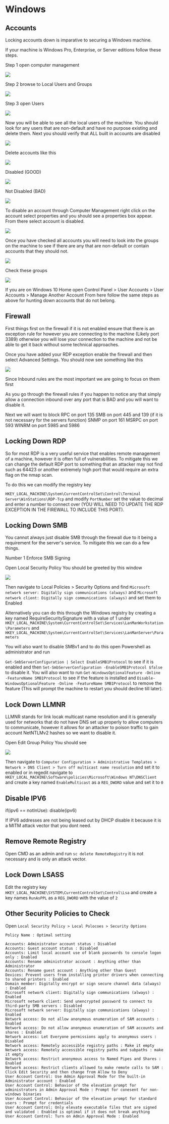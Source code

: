 # Windows

## Accounts

Locking accounts down is imparative to securing a Windows machine.

If your machine is Windows Pro, Enterprise, or Server editions follow these steps.

Step 1 open computer management

![](/assets/Windows/cm.png)

Step 2 browse to Local Users and Groups

![](/assets/Windows/luag.png)

Step 3 open Users

![](/assets/Windows/Users.png)

Now you will be able to see all the local users of the machine. You should look for any users that are non-default and have no purpose existing and delete them. Next you should verify that ALL built in accounts are disabled

![](/assets/Windows/allusers.png)

Delete accounts like this

![](/assets/Windows/susaccount.png)

Disabled (GOOD)

![](/assets/Windows/disabled.png)

Not Disabled (BAD)

![](/assets/Windows/notdisabled.png)

To disable an account through Computer Management right click on the account select properties and you should see a properties box appear. From there select account is disabled.

![](/assets/Windows/aid.png)

Once you have checked all accounts you will need to look into the groups on the machine to see if there are any that are non-default or contain accounts that they should not.

![](/assets/Windows/allgroups.png)

Check these groups

![](/assets/Windows/checkthesegroups.png)

If you are on Windows 10 Home open Control Panel > User Accounts > User Accounts > Manage Another Account
From here follow the same steps as above for hunting down accounts that do not belong.

## Firewall

First things first on the firewall if it is not enabled ensure that there is an exception rule for however you are connecting to the machine (Likely port 3389) otherwise you will lose your connection to the machine and not be able to get it back without some technical approaches.

Once you have added your RDP exception enable the firewall and then select Advanced Settings.
You should now see something like this

![](/assets/Windows/firewall.png)

Since Inbound rules are the most important we are going to focus on them first

As you go through the firewall rules if you happen to notice any that simply allow a connection inbound over any port that is BAD and you will want to disable it.

Next we will want to block RPC on port 135 SMB on port 445 and 139 (if it is not necessary for the servers function) SNMP on port 161 MSRPC on port 593 WINRM on port 5985 and 5986

## Locking Down RDP

So for most RDP is a very useful service that enables remote management of a machine, however it is often full of vulnerabilities. To mitigate this we can change the default RDP port to something that an attacker may not find such as 64423 or another extremely high port that would require an extra flag on the nmap scan.

To do this we can modify the registry key

```HKEY_LOCAL_MACHINE\System\CurrentControlSet\Control\Terminal Server\WinStations\RDP-Tcp``` and modify ```PortNumber``` set the value to decimal and enter a number to connect over (YOU WILL NEED TO UPDATE THE RDP EXCEPTION IN THE FIREWALL TO INCLUDE THIS PORT).

## Locking Down SMB

You cannot always just disable SMB through the firewall due to it being a requirement for the server's service. To mitigate this we can do a few things.

Number 1 Enforce SMB Signing 

Open Local Security Policy
You should be greeted by this window

![](/assets/Windows/lsp.png)

Then navigate to Local Policies > Security Options and find ```Microsoft network server: Digitally sign communications (always)``` and ```Microsoft network client: Digitally sign communications (always)``` and set them to Enabled

Alternatively you can do this through the Windows registry by creating a key named RequireSecuritySignature  with a value of 1 under 
```HKEY_LOCAL_MACHINE\System\CurrentControlSet\Services\LanManWorkstation\Parameters``` and ```HKEY_LOCAL_MACHINE\System\CurrentControlSet\Services\LanManServer\Parameters```

You will also want to disable SMBv1 and to do this open Powershell as administrator and run 

```Get-SmbServerConfiguration | Select EnableSMB1Protocol``` to see if it is enabled and then ```Set-SmbServerConfiguration -EnableSMB1Protocol $false``` to disable it. You will also want to run ```Get-WindowsOptionalFeature -Online -FeatureName SMB1Protocol``` to see if the feature is installed and ```Disable-WindowsOptionalFeature -Online -FeatureName SMB1Protocol``` to remove the feature (This will prompt the machine to restart you should decline till later).

## Lock Down LLMNR

LLMNR stands for link locak multicast name resolution and it is generally used for networks that do not have DNS set up properly to allow computers to communicate, however it allows for an attacker to poison traffic to gain account NetNTLMv2 hashes so we want to disable it.

Open Edit Group Policy
You should see

![](/assets/Windows/gpo.png)

Then navigate to ```Computer Configuration > Administrative Templates > Network > DNS Client > Turn off multicast name resolution``` and set it to enabled or in regedit navigate to ```HKEY_LOCAL_MACHINE\Software\policies\Microsoft\Windows NT\DNSClient``` and create a key named ```EnableMulticast``` as a ```REG_DWORD``` value and set it to ```0```

## Disable IPV6

if(ipv6 == notInUse):
  disable(ipv6)
  
If IPV6 addresses are not being leased out by DHCP disable it because it is a MITM attack vector that you dont need.

## Remove Remote Registry

Open CMD as an admin and run ```sc delete RemoteRegistry``` it is not necessary and is only an attack vector.

## Lock Down LSASS

Edit the registry key ```HKEY_LOCAL_MACHINE\SYSTEM\CurrentControlSet\Control\Lsa``` and create a key names ```RunAsPPL``` as a ```REG_DWORD``` with the value of ```2```

## Other Security Policies to Check

Open ```Local Security Policy > Local Polocoes > Security Options```
```
Policy Name : Optimal setting

Accounts: Administrator account status : Disabled
Accounts: Guest account status : Disabled
Accounts: Limit local account use of blank passwords to console logon only : Enabled
Accounts: Rename administrator account : Anything other than Administrator
Accounts: Rename guest account : Anything other than Guest
Devices: Prevent users from installing printer drivers when connecting to shared printers : Enabled
Domain member: Digitally encrypt or sign secure channel data (always) : Enabled
Microsoft network client: Digitally sign communications (always) : Enabled
Microsoft network client: Send unencrypted password to connect to third-party SMB servers : Disabled
Microsoft network server: Digitally sign communications (always) : Enabled
Network access: Do not allow anonymous enumeration of SAM accounts : Enabled
Network access: Do not allow anonymous enumeration of SAM accounts and shares : Enabled
Network access: Let Everyone permissions apply to anonymous users : Disabled
Network access: Remotely accessible registry paths : Make it empty
Network access: Remotely accessible registry paths and subpaths : make it empty
Network access: Restrict anonymous access to Named Pipes and Shares : Enabled
Network access: Restrict clients allowed to make remote calls to SAM : Click Edit Security and then change from Allow to Deny
User Account Control: Use Admin Approval Mode for the built-in Administrator account : Enabled
User Account Control: Behavior of the elevation prompt for administrators in Admin Approval Mode : Prompt for conesent for non-windows binaries
User Account Control: Behavior of the elevation prompt for standard users : Prompt for credentials
User Account Control: Only elevate executable files that are signed and validated : Enabled is optimal if it does not break anything
User Account Control: Turn on Admin Approval Mode : Enabled
```
